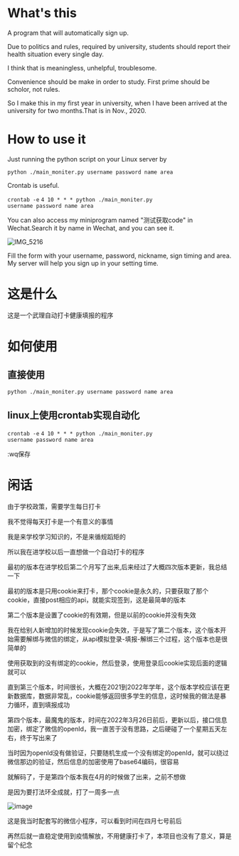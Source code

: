 # What's this
A program that will automatically sign up.

Due to politics and rules, required by university, students should report their health situation every single day.

I think that is meaningless, unhelpful, troublesome.

Convenience should be make in order to study. First prime should be scholor, not rules.

So I make this in my first year in university, when I have been arrived at the university for two months.That is in Nov., 2020.

# How to use it

Just running the python script on your Linux server by 

<code>python ./main_moniter.py username password name area </code>

Crontab is useful.

<code>crontab -e</code>
<code>4 10 * * * python ./main_moniter.py username password name area </code>

You can also access my miniprogram named "测试获取code" in Wechat.Search it by name in Wechat, and you can see it.

![IMG_5216](https://user-images.githubusercontent.com/77989499/224929404-d1fe2716-c884-45de-9c9a-792dee1c6771.PNG)

Fill the form with your username, password, nickname, sign timing and area. My server will help you sign up in your setting time.

# 这是什么
这是一个武理自动打卡健康填报的程序
# 如何使用
## 直接使用
<code>python ./main_moniter.py username password name area </code>
## linux上使用crontab实现自动化
<code>crontab -e</code>
<code>4 10 * * * python ./main_moniter.py username password name area </code>

:wq保存

# 闲话
由于学校政策，需要学生每日打卡

我不觉得每天打卡是一个有意义的事情

我是来学校学习知识的，不是来循规蹈矩的

所以我在进学校以后一直想做一个自动打卡的程序

最初的版本在进学校后第二个月写了出来,后来经过了大概四次版本更新，我总结一下

最初的版本是只用cookie来打卡，那个cookie是永久的，只要获取了那个cookie，直接post相应的api，就能实现签到，这是最简单的版本

第二个版本是设置了cookie的有效期，但是以前的cookie并没有失效

我在给别人新增加的时候发现cookie会失效，于是写了第二个版本，这个版本开始需要解绑与微信的绑定，从api模拟登录-填报-解绑三个过程，这个版本也是很简单的

使用获取到的没有绑定的cookie，然后登录，使用登录后cookie实现后面的逻辑就可以

直到第三个版本，时间很长，大概在2021到2022年学年，这个版本学校应该在更新数据库，数据非常乱，cookie能够返回很多学生的信息，这时候我的做法是暴力循环，直到填报成功

第四个版本，最魔鬼的版本，时间在2022年3月26日前后，更新以后，接口信息加密，绑定了微信的openId，我一直苦于没有思路，之后硬碰了一个星期五天左右，终于写出来了

当时因为openId没有做验证，只要随机生成一个没有绑定的openId，就可以绕过微信那边的验证，然后信息的加密使用了base64编码，很容易

就解码了，于是第四个版本我在4月的时候做了出来，之前不想做

是因为要打法环全成就，打了一周多一点

![image](https://user-images.githubusercontent.com/77989499/224934550-516e1e56-bd19-47ae-868f-e7acc603975d.png)

这是我当时配套写的微信小程序，可以看到时间在四月七号前后 

再然后就一直稳定使用到疫情解放，不用健康打卡了，本项目也没有了意义，算是留个纪念
